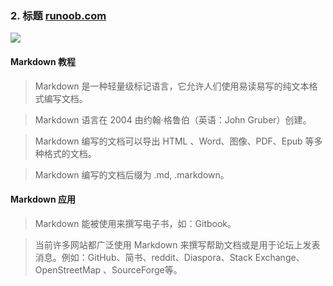 ### 2. 标题 [runoob.com](https://www.runoob.com/markdown/md-tutorial.html)
![](https://www.runoob.com/wp-content/uploads/2019/03/iconfinder_markdown_298823.png)
#### Markdown 教程

>Markdown 是一种轻量级标记语言，它允许人们使用易读易写的纯文本格式编写文档。

>Markdown 语言在 2004 由约翰·格鲁伯（英语：John Gruber）创建。

>Markdown 编写的文档可以导出 HTML 、Word、图像、PDF、Epub 等多种格式的文档。

>Markdown 编写的文档后缀为 .md, .markdown。 

#### Markdown 应用
>Markdown 能被使用来撰写电子书，如：Gitbook。

>当前许多网站都广泛使用 Markdown 来撰写帮助文档或是用于论坛上发表消息。例如：GitHub、简书、reddit、Diaspora、Stack Exchange、OpenStreetMap 、SourceForge等。  

